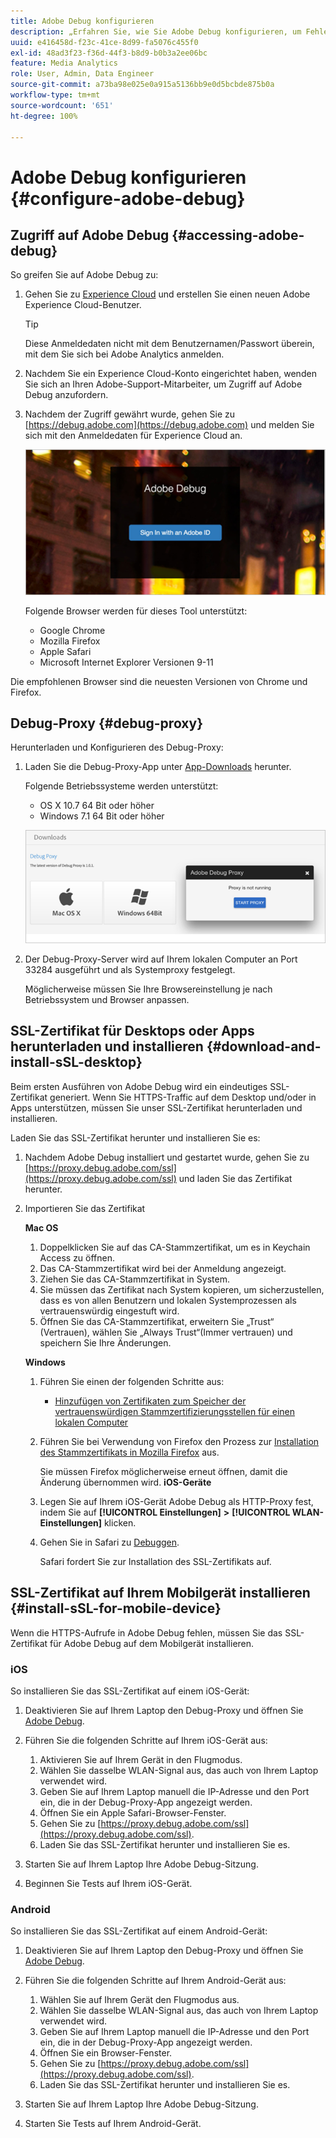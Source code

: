 ```yaml
---
title: Adobe Debug konfigurieren
description: „Erfahren Sie, wie Sie Adobe Debug konfigurieren, um Fehler in Media SDK-Implementierungen beheben zu können.“
uuid: e416458d-f23c-41ce-8d99-fa5076c455f0
exl-id: 48ad3f23-f36d-44f3-b8d9-b0b3a2ee06bc
feature: Media Analytics
role: User, Admin, Data Engineer
source-git-commit: a73ba98e025e0a915a5136bb9e0d5bcbde875b0a
workflow-type: tm+mt
source-wordcount: '651'
ht-degree: 100%

---
```


# Adobe Debug konfigurieren {#configure-adobe-debug}

## Zugriff auf Adobe Debug {#accessing-adobe-debug}

So greifen Sie auf Adobe Debug zu:

1. Gehen Sie zu [Experience Cloud](https://www.marketing.adobe.com/) und erstellen Sie einen neuen Adobe Experience Cloud-Benutzer.

   >[!TIP]
   >
   >Diese Anmeldedaten nicht mit dem Benutzernamen/Passwort überein, mit dem Sie sich bei Adobe Analytics anmelden.

1. Nachdem Sie ein Experience Cloud-Konto eingerichtet haben, wenden Sie sich an Ihren Adobe-Support-Mitarbeiter, um Zugriff auf Adobe Debug anzufordern.
1. Nachdem der Zugriff gewährt wurde, gehen Sie zu [https://debug.adobe.com](https://debug.adobe.com) und melden Sie sich mit den Anmeldedaten für Experience Cloud an.

   ![](assets/adobe-debug-login.png)

   Folgende Browser werden für dieses Tool unterstützt:
   * Google Chrome
   * Mozilla Firefox
   * Apple Safari
   * Microsoft Internet Explorer Versionen 9-11

Die empfohlenen Browser sind die neuesten Versionen von Chrome und Firefox.

## Debug-Proxy {#debug-proxy}

Herunterladen und Konfigurieren des Debug-Proxy:

1. Laden Sie die Debug-Proxy-App unter [App-Downloads](https://debug.adobe.com/#/downloads) herunter.

   Folgende Betriebssysteme werden unterstützt:
   * OS X 10.7 64 Bit oder höher
   * Windows 7.1 64 Bit oder höher

   ![](assets/debug-proxy-app.png)

1. Der Debug-Proxy-Server wird auf Ihrem lokalen Computer an Port 33284 ausgeführt und als Systemproxy festgelegt.

   Möglicherweise müssen Sie Ihre Browsereinstellung je nach Betriebssystem und Browser anpassen.

## SSL-Zertifikat für Desktops oder Apps herunterladen und installieren {#download-and-install-sSL-desktop}

Beim ersten Ausführen von Adobe Debug wird ein eindeutiges SSL-Zertifikat generiert. Wenn Sie HTTPS-Traffic auf dem Desktop und/oder in Apps unterstützen, müssen Sie unser SSL-Zertifikat herunterladen und installieren.

Laden Sie das SSL-Zertifikat herunter und installieren Sie es:

1. Nachdem Adobe Debug installiert und gestartet wurde, gehen Sie zu [https://proxy.debug.adobe.com/ssl](https://proxy.debug.adobe.com/ssl) und laden Sie das Zertifikat herunter.
1. Importieren Sie das Zertifikat

   **Mac OS**
   1. Doppelklicken Sie auf das CA-Stammzertifikat, um es in Keychain Access zu öffnen.
   1. Das CA-Stammzertifikat wird bei der Anmeldung angezeigt.
   1. Ziehen Sie das CA-Stammzertifikat in System.
   1. Sie müssen das Zertifikat nach System kopieren, um sicherzustellen, dass es von allen Benutzern und lokalen Systemprozessen als vertrauenswürdig eingestuft wird.
   1. Öffnen Sie das CA-Stammzertifikat, erweitern Sie „Trust“ (Vertrauen), wählen Sie „Always Trust“(Immer vertrauen) und speichern Sie Ihre Änderungen.

   **Windows**
   1. Führen Sie einen der folgenden Schritte aus:

      * [Hinzufügen von Zertifikaten zum Speicher der vertrauenswürdigen Stammzertifizierungsstellen für einen lokalen Computer](https://technet.microsoft.com/de-de/library/cc754841.aspx#BKMK_addlocal)
   1. Führen Sie bei Verwendung von Firefox den Prozess zur [Installation des Stammzertifikats in Mozilla Firefox](https://wiki.wmtransfer.com/projects/webmoney/wiki/Installing_root_certificate_in_Mozilla_Firefox) aus.

      Sie müssen Firefox möglicherweise erneut öffnen, damit die Änderung übernommen wird.
   **iOS-Geräte**
   1. Legen Sie auf Ihrem iOS-Gerät Adobe Debug als HTTP-Proxy fest, indem Sie auf **[!UICONTROL Einstellungen]** **>** **[!UICONTROL WLAN-Einstellungen]** klicken.

   1. Gehen Sie in Safari zu [Debuggen](https://proxy.debug.adobe.com/ssl).

      Safari fordert Sie zur Installation des SSL-Zertifikats auf.




## SSL-Zertifikat auf Ihrem Mobilgerät installieren {#install-sSL-for-mobile-device}

Wenn die HTTPS-Aufrufe in Adobe Debug fehlen, müssen Sie das SSL-Zertifikat für Adobe Debug auf dem Mobilgerät installieren.

### iOS

So installieren Sie das SSL-Zertifikat auf einem iOS-Gerät:

1. Deaktivieren Sie auf Ihrem Laptop den Debug-Proxy und öffnen Sie [Adobe Debug](https://debug.adobe.com).
1. Führen Sie die folgenden Schritte auf Ihrem iOS-Gerät aus:
   1. Aktivieren Sie auf Ihrem Gerät in den Flugmodus.
   1. Wählen Sie dasselbe WLAN-Signal aus, das auch von Ihrem Laptop verwendet wird.
   1. Geben Sie auf Ihrem Laptop manuell die IP-Adresse und den Port ein, die in der Debug-Proxy-App angezeigt werden.
   1. Öffnen Sie ein Apple Safari-Browser-Fenster.
   1. Gehen Sie zu [https://proxy.debug.adobe.com/ssl](https://proxy.debug.adobe.com/ssl).
   1. Laden Sie das SSL-Zertifikat herunter und installieren Sie es.

1. Starten Sie auf Ihrem Laptop Ihre Adobe Debug-Sitzung.
1. Beginnen Sie Tests auf Ihrem iOS-Gerät.

### Android

So installieren Sie das SSL-Zertifikat auf einem Android-Gerät:

1. Deaktivieren Sie auf Ihrem Laptop den Debug-Proxy und öffnen Sie [Adobe Debug](https://debug.adobe.com).
1. Führen Sie die folgenden Schritte auf Ihrem Android-Gerät aus:
   1. Wählen Sie auf Ihrem Gerät den Flugmodus aus.
   1. Wählen Sie dasselbe WLAN-Signal aus, das auch von Ihrem Laptop verwendet wird.
   1. Geben Sie auf Ihrem Laptop manuell die IP-Adresse und den Port ein, die in der Debug-Proxy-App angezeigt werden.
   1. Öffnen Sie ein Browser-Fenster.
   1. Gehen Sie zu [https://proxy.debug.adobe.com/ssl](https://proxy.debug.adobe.com/ssl).
   1. Laden Sie das SSL-Zertifikat herunter und installieren Sie es.

1. Starten Sie auf Ihrem Laptop Ihre Adobe Debug-Sitzung.
1. Starten Sie Tests auf Ihrem Android-Gerät.
